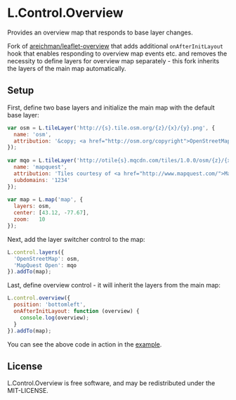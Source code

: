 # L.Control.Overview
Provides an overview map that responds to base layer changes.

Fork of [areichman/leaflet-overview](https://github.com/areichman/leaflet-overview) 
that adds additional `onAfterInitLayout` hook that enables responding to overview map 
events etc. and removes the necessity to define layers for overview map separately -
this fork inherits the layers of the main map automatically.

## Setup
First, define two base layers and initialize the main map with the default base layer:

```javascript
var osm = L.tileLayer('http://{s}.tile.osm.org/{z}/{x}/{y}.png', {
  name: 'osm',
  attribution: '&copy; <a href="http://osm.org/copyright">OpenStreetMap</a> contributors'
});
          
var mqo = L.tileLayer('http://otile{s}.mqcdn.com/tiles/1.0.0/osm/{z}/{x}/{y}.png', {
  name: 'mapquest',
  attribution: 'Tiles courtesy of <a href="http://www.mapquest.com/">MapQuest</a>',
  subdomains: '1234'
});
          
var map = L.map('map', {
  layers: osm,
  center: [43.12, -77.67],
  zoom:   10
});
```

Next, add the layer switcher control to the map:

```javascript
L.control.layers({
  'OpenStreetMap': osm, 
  'MapQuest Open': mqo
}).addTo(map);
```

Last, define overview control - it will inherit the layers from the main map:

```javascript
L.control.overview({
  position: 'bottomleft',
  onAfterInitLayout: function (overview) {
    console.log(overview);
  }
}).addTo(map);
```

You can see the above code in action in the [example](http://notherdev.github.io/leaflet-overview/example/).

## License
L.Control.Overview is free software, and may be redistributed under the MIT-LICENSE.
